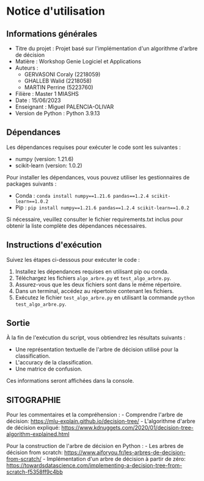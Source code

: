 # Notice d'utilisation

## Informations générales
- Titre du projet : Projet basé sur l'implémentation d'un algorithme d'arbre de décision 
- Matière : Workshop Genie Logiciel et Applications
- Auteurs : 
    - GERVASONI Coraly (2218059)
    - GHALLEB Walid (2218058)
    - MARTIN Perrine (5223760)
- Filière : Master 1 MIASHS
- Date : 15/06/2023
- Enseignant : Miguel PALENCIA-OLIVAR
- Version de Python : Python 3.9.13


## Dépendances
Les dépendances requises pour exécuter le code sont les suivantes :
- numpy (version: 1.21.6)
- scikit-learn (version: 1.0.2)

Pour installer les dépendances, vous pouvez utiliser les gestionnaires de packages suivants :

- Conda : `conda install numpy==1.21.6 pandas==1.2.4 scikit-learn==1.0.2`
- Pip : `pip install numpy==1.21.6 pandas==1.2.4 scikit-learn==1.0.2`

Si nécessaire, veuillez consulter le fichier requirements.txt inclus pour obtenir la liste complète des dépendances nécessaires.

## Instructions d'exécution
Suivez les étapes ci-dessous pour exécuter le code :
1. Installez les dépendances requises en utilisant pip ou conda.
2. Téléchargez les fichiers `algo_arbre.py` et `test_algo_arbre.py`.
3. Assurez-vous que les deux fichiers sont dans le même répertoire.
4. Dans un terminal, accédez au répertoire contenant les fichiers.
5. Exécutez le fichier `test_algo_arbre.py` en utilisant la commande `python test_algo_arbre.py`.

## Sortie
À la fin de l'exécution du script, vous obtiendrez les résultats suivants :
- Une représentation textuelle de l'arbre de décision utilisé pour la classification.
- L'accuracy de la classification.
- Une matrice de confusion.

Ces informations seront affichées dans la console.

## SITOGRAPHIE 

Pour les commentaires et la compréhension : 
    - Comprendre l'arbre de décision: https://mlu-explain.github.io/decision-tree/
    - L'algorithme d'arbre de décision expliqué: https://www.kdnuggets.com/2020/01/decision-tree-algorithm-explained.html

Pour la construction de l'arbre de décision en Python :
    - Les arbres de décision from scratch: https://www.aiforyou.fr/les-arbres-de-decision-from-scratch/
    - Implémentation d'un arbre de décision à partir de zéro: https://towardsdatascience.com/implementing-a-decision-tree-from-scratch-f5358ff9c4bb


